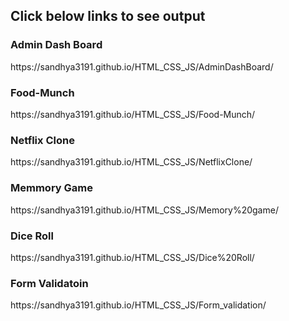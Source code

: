 <h2>Click below links to see output</h2>

<h3>Admin Dash Board</h3>
https://sandhya3191.github.io/HTML_CSS_JS/AdminDashBoard/

<h3>Food-Munch</h3>
https://sandhya3191.github.io/HTML_CSS_JS/Food-Munch/

<h3>Netflix Clone</h3>
https://sandhya3191.github.io/HTML_CSS_JS/NetflixClone/

<h3>Memmory Game</h3>
https://sandhya3191.github.io/HTML_CSS_JS/Memory%20game/

<h3>Dice Roll</h3>
https://sandhya3191.github.io/HTML_CSS_JS/Dice%20Roll/

<h3>Form Validatoin</h3>
https://sandhya3191.github.io/HTML_CSS_JS/Form_validation/
